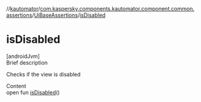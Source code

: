 //[kautomator](../../index.md)/[com.kaspersky.components.kautomator.component.common.assertions](../index.md)/[UiBaseAssertions](index.md)/[isDisabled](is-disabled.md)



# isDisabled  
[androidJvm]  
Brief description  


Checks if the view is disabled

  
Content  
open fun [isDisabled](is-disabled.md)()  



